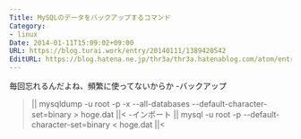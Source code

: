 ```yaml
---
Title: MySQLのデータをバックアップするコマンド
Category:
- linux
Date: 2014-01-11T15:09:02+09:00
URL: https://blog.turai.work/entry/20140111/1389420542
EditURL: https://blog.hatena.ne.jp/thr3a/thr3a.hatenablog.com/atom/entry/12921228815716231836
---
```


毎回忘れるんだよね、頻繁に使ってないからか
-バックアップ
>||
mysqldump -u root -p -x --all-databases --default-character-set=binary >  hoge.dat
||<
-インポート
>||
mysql -u root -p --default-character-set=binary < hoge.dat
||<
